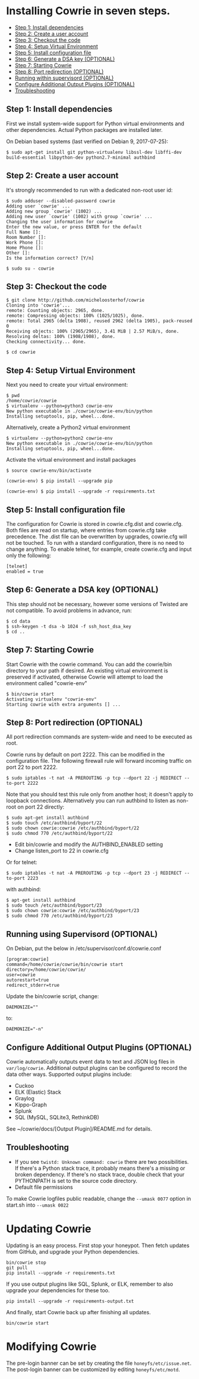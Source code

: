
# Installing Cowrie in seven steps.

* [Step 1: Install dependencies](#step-1-install-dependencies)
* [Step 2: Create a user account](#step-2-create-a-user-account)
* [Step 3: Checkout the code](#step-3-checkout-the-code)
* [Step 4: Setup Virtual Environment](#step-4-setup-virtual-environment)
* [Step 5: Install configuration file](#step-5-install-configuration-file)
* [Step 6: Generate a DSA key (OPTIONAL)](#step-6-generate-a-dsa-key)
* [Step 7: Starting Cowrie](#step-7-turning-on-cowrie)
* [Step 8: Port redirection (OPTIONAL)](#step-8-port-redirection-optional)
* [Running within supervisord (OPTIONAL)](#running-using-supervisord)
* [Configure Additional Output Plugins (OPTIONAL)](#configure-additional-output-plugins-optional)
* [Troubleshooting](#troubleshooting)

## Step 1: Install dependencies

First we install system-wide support for Python virtual environments and other dependencies.
Actual Python packages are installed later.

On Debian based systems (last verified on Debian 9, 2017-07-25):
```
$ sudo apt-get install git python-virtualenv libssl-dev libffi-dev build-essential libpython-dev python2.7-minimal authbind
```

## Step 2: Create a user account

It's strongly recommended to run with a dedicated non-root user id:

```
$ sudo adduser --disabled-password cowrie
Adding user `cowrie' ...
Adding new group `cowrie' (1002) ...
Adding new user `cowrie' (1002) with group `cowrie' ...
Changing the user information for cowrie
Enter the new value, or press ENTER for the default
Full Name []:
Room Number []:
Work Phone []:
Home Phone []:
Other []:
Is the information correct? [Y/n]

$ sudo su - cowrie
```

## Step 3: Checkout the code

```
$ git clone http://github.com/micheloosterhof/cowrie
Cloning into 'cowrie'...
remote: Counting objects: 2965, done.
remote: Compressing objects: 100% (1025/1025), done.
remote: Total 2965 (delta 1908), reused 2962 (delta 1905), pack-reused 0
Receiving objects: 100% (2965/2965), 3.41 MiB | 2.57 MiB/s, done.
Resolving deltas: 100% (1908/1908), done.
Checking connectivity... done.

$ cd cowrie
```

## Step 4: Setup Virtual Environment

Next you need to create your virtual environment:

```
$ pwd
/home/cowrie/cowrie
$ virtualenv --python=python3 cowrie-env
New python executable in ./cowrie/cowrie-env/bin/python
Installing setuptools, pip, wheel...done.
```

Alternatively, create a Python2 virtual environment
```
$ virtualenv --python=python2 cowrie-env
New python executable in ./cowrie/cowrie-env/bin/python
Installing setuptools, pip, wheel...done.
```

Activate the virtual environment and install packages

```
$ source cowrie-env/bin/activate

(cowrie-env) $ pip install --upgrade pip

(cowrie-env) $ pip install --upgrade -r requirements.txt
```

## Step 5: Install configuration file

The configuration for Cowrie is stored in cowrie.cfg.dist and
cowrie.cfg. Both files are read on startup, where entries from
cowrie.cfg take precedence. The .dist file can be overwritten by
upgrades, cowrie.cfg will not be touched. To run with a standard
configuration, there is no need to change anything. To enable telnet,
for example, create cowrie.cfg and input only the following:

```
[telnet]
enabled = true
```

## Step 6: Generate a DSA key (OPTIONAL)

This step should not be necessary, however some versions of Twisted
are not compatible. To avoid problems in advance, run:

```
$ cd data
$ ssh-keygen -t dsa -b 1024 -f ssh_host_dsa_key
$ cd ..
```

## Step 7: Starting Cowrie

Start Cowrie with the cowrie command. You can add the cowrie/bin
directory to your path if desired. An existing virtual environment
is preserved if activated, otherwise Cowrie will attempt to load
the environment called "cowrie-env"

```
$ bin/cowrie start
Activating virtualenv "cowrie-env"
Starting cowrie with extra arguments [] ...
```

## Step 8: Port redirection (OPTIONAL)

All port redirection commands are system-wide and need to be executed as root.

Cowrie runs by default on port 2222. This can be modified in the configuration file.
The following firewall rule will forward incoming traffic on port 22 to port 2222.

```
$ sudo iptables -t nat -A PREROUTING -p tcp --dport 22 -j REDIRECT --to-port 2222
```

Note that you should test this rule only from another host; it doesn't apply to loopback connections. Alternatively you can run
authbind to listen as non-root on port 22 directly:

```
$ sudo apt-get install authbind
$ sudo touch /etc/authbind/byport/22
$ sudo chown cowrie:cowrie /etc/authbind/byport/22
$ sudo chmod 770 /etc/authbind/byport/22
```
* Edit bin/cowrie and modify the AUTHBIND_ENABLED setting
* Change listen_port to 22 in cowrie.cfg

Or for telnet:
```
$ sudo iptables -t nat -A PREROUTING -p tcp --dport 23 -j REDIRECT --to-port 2223
```
with authbind:
```
$ apt-get install authbind
$ sudo touch /etc/authbind/byport/23
$ sudo chown cowrie:cowrie /etc/authbind/byport/23
$ sudo chmod 770 /etc/authbind/byport/23
```

## Running using Supervisord (OPTIONAL)

On Debian, put the below in /etc/supervisor/conf.d/cowrie.conf
```
[program:cowrie]
command=/home/cowrie/cowrie/bin/cowrie start
directory=/home/cowrie/cowrie/
user=cowrie
autorestart=true
redirect_stderr=true
```
Update the bin/cowrie script, change:
 ```
 DAEMONIZE=""
 ```
 to:
 ```
 DAEMONIZE="-n"
 ```

## Configure Additional Output Plugins (OPTIONAL)

Cowrie automatically outputs event data to text and JSON log files
in `var/log/cowrie`.  Additional output plugins can be configured to
record the data other ways.  Supported output plugins include:

* Cuckoo
* ELK (Elastic) Stack
* Graylog
* Kippo-Graph
* Splunk
* SQL (MySQL, SQLite3, RethinkDB)

See ~/cowrie/docs/[Output Plugin]/README.md for details.


## Troubleshooting

* If you see `twistd: Unknown command: cowrie` there are two
possibilities. If there's a Python stack trace, it probably means
there's a missing or broken dependency. If there's no stack trace,
double check that your PYTHONPATH is set to the source code directory.
* Default file permissions

To make Cowrie logfiles public readable, change the ```--umask 0077``` option in start.sh into ```--umask 0022```

# Updating Cowrie

Updating is an easy process. First stop your honeypot. Then fetch updates from GitHub, and upgrade your Python dependencies.
```
bin/cowrie stop
git pull
pip install --upgrade -r requirements.txt
```

If you use output plugins like SQL, Splunk, or ELK, remember to also upgrade your dependencies for these too. 
```
pip install --upgrade -r requirements-output.txt
```

And finally, start Cowrie back up after finishing all updates.
```
bin/cowrie start
```

# Modifying Cowrie

The pre-login banner can be set by creating the file `honeyfs/etc/issue.net`.
The post-login banner can be customized by editing `honeyfs/etc/motd`.
